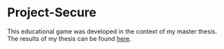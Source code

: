 # Project-Secure
This educational game was developed in the context of my master thesis. The results of my thesis can be found [here](https://repositum.tuwien.at/handle/20.500.12708/188563).
